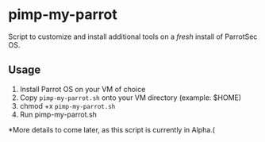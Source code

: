 # pimp-my-parrot
Script to customize and install additional tools on a *fresh* install of ParrotSec OS.

## Usage
1. Install Parrot OS on your VM of choice
2. Copy `pimp-my-parrot.sh` onto your VM directory (example: $HOME)
3. chmod +x `pimp-my-parrot.sh`
4. Run pimp-my-parrot.sh

*More details to come later, as this script is currently in Alpha.(
